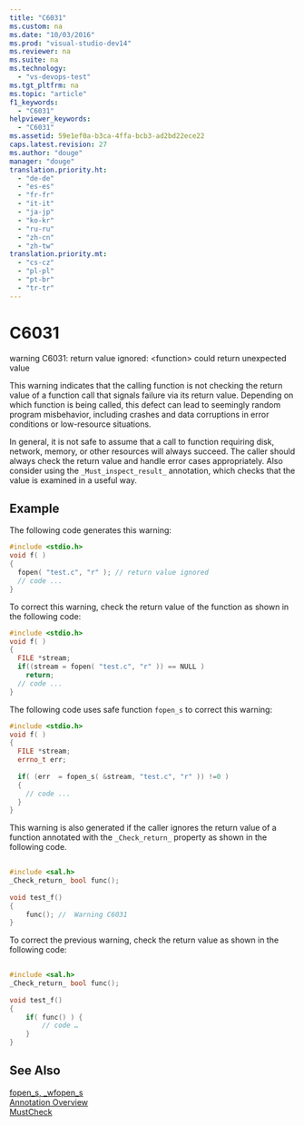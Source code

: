 ```yaml
---
title: "C6031"
ms.custom: na
ms.date: "10/03/2016"
ms.prod: "visual-studio-dev14"
ms.reviewer: na
ms.suite: na
ms.technology: 
  - "vs-devops-test"
ms.tgt_pltfrm: na
ms.topic: "article"
f1_keywords: 
  - "C6031"
helpviewer_keywords: 
  - "C6031"
ms.assetid: 59e1ef0a-b3ca-4ffa-bcb3-ad2bd22ece22
caps.latest.revision: 27
ms.author: "douge"
manager: "douge"
translation.priority.ht: 
  - "de-de"
  - "es-es"
  - "fr-fr"
  - "it-it"
  - "ja-jp"
  - "ko-kr"
  - "ru-ru"
  - "zh-cn"
  - "zh-tw"
translation.priority.mt: 
  - "cs-cz"
  - "pl-pl"
  - "pt-br"
  - "tr-tr"
---
```

# C6031
warning C6031: return value ignored: \<function> could return unexpected value  
  
 This warning indicates that the calling function is not checking the return value of a function call that signals failure via its return value. Depending on which function is being called, this defect can lead to seemingly random program misbehavior, including crashes and data corruptions in error conditions or low-resource situations.  
  
 In general, it is not safe to assume that a call to function requiring disk, network, memory, or other resources will always succeed. The caller should always check the return value and handle error cases appropriately. Also consider using the `_Must_inspect_result_` annotation, which checks that the value is examined in a useful way.  
  
## Example  
 The following code generates this warning:  
  
```cpp  
#include <stdio.h>  
void f( )  
{  
  fopen( "test.c", "r" ); // return value ignored  
  // code ...  
}  
```  
  
 To correct this warning, check the return value of the function as shown in the following code:  
  
```cpp  
#include <stdio.h>  
void f( )  
{  
  FILE *stream;  
  if((stream = fopen( "test.c", "r" )) == NULL )   
    return;  
  // code ...  
}  
```  
  
 The following code uses safe function `fopen_s` to correct this warning:  
  
```cpp  
#include <stdio.h>  
void f( )  
{  
  FILE *stream;  
  errno_t err;  
  
  if( (err  = fopen_s( &stream, "test.c", "r" )) !=0 )  
  {  
    // code ...  
  }  
}  
```  
  
 This warning is also generated if the caller ignores the return value of a function annotated with the `_Check_return_` property as shown in the following code.  
  
```cpp  
  
#include <sal.h>  
_Check_return_ bool func();  
  
void test_f()  
{  
    func(); //  Warning C6031  
}  
```  
  
 To correct the previous warning, check the return value as shown in the following code:  
  
```cpp  
  
#include <sal.h>  
_Check_return_ bool func();  
  
void test_f()  
{  
    if( func() ) {  
        // code …  
    }  
}  
```  
  
## See Also  
 [fopen_s, _wfopen_s](../Topic/fopen_s,%20_wfopen_s.md)   
 [Annotation Overview](http://msdn.microsoft.com/2345380e-2eeb-4107-907f-6e8b809c2643)   
 [MustCheck](http://msdn.microsoft.com/13c66d75-f1af-4c51-8fbe-029a38af8db0)